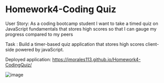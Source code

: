 # Homework4-Coding Quiz

User Story: As a coding bootcamp student
I want to take a timed quiz on JavaScript fundamentals that stores high scores
so that I can gauge my progress compared to my peers


Task : Build a timer-based quiz application that stores high scores client-side powered by javaScript.

Deployed application: https://jmorales113.github.io/Homework4-CodingQuiz/

![image](https://user-images.githubusercontent.com/57970306/75296318-ae321f80-57e1-11ea-9685-d4ea5075cac0.png)


